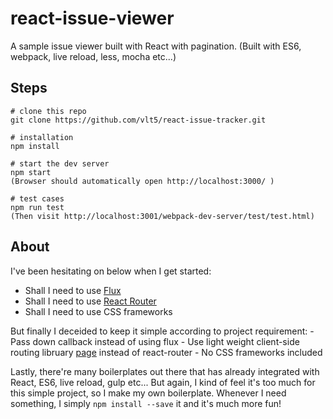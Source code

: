 # react-issue-viewer
A sample issue viewer built with React with pagination. (Built with ES6, webpack, live reload, less, mocha etc...)


## Steps
```
# clone this repo
git clone https://github.com/vlt5/react-issue-tracker.git

# installation
npm install

# start the dev server
npm start  
(Browser should automatically open http://localhost:3000/ )

# test cases
npm run test
(Then visit http://localhost:3001/webpack-dev-server/test/test.html)

```


## About
I've been hesitating on below when I get started:
- Shall I need to use [Flux](https://facebook.github.io/flux/) 
- Shall I need to use [React Router](https://github.com/rackt/react-router)
- Shall I need to use CSS frameworks

But finally I deceided to keep it simple according to project requirement:
    - Pass down callback instead of using flux
    - Use light weight client-side routing libruary [page](https://visionmedia.github.io/page.js/) instead of react-router
    - No CSS frameworks included

Lastly, there're many boilerplates out there that has already integrated with React, ES6, live reload, gulp etc... But again, I kind of feel it's too much for this simple project, so I make my own boilerplate. Whenever I need something, I simply `npm install --save` it and it's much more fun!  

